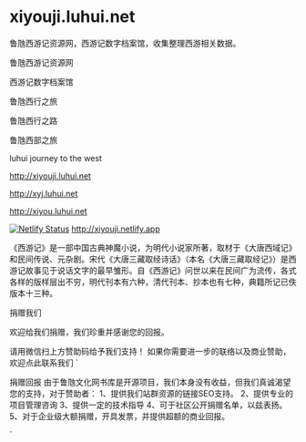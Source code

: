 # xiyouji.luhui.net
鲁虺西游记资源网，西游记数字档案馆，收集整理西游相关数据。


鲁虺西游记资源网

西游记数字档案馆

鲁虺西行之旅

鲁虺西行之路

鲁虺西部之旅

luhui journey to the west




http://xiyouji.luhui.net



http://xyj.luhui.net



http://xiyou.luhui.net

[![Netlify Status](https://api.netlify.com/api/v1/badges/15c276bd-7a29-4441-992e-730410a3ac6a/deploy-status)](https://app.netlify.com/sites/xiyouji/deploys)
http://xiyouji.netlify.app


《西游记》是一部中国古典神魔小说，为明代小说家所著，取材于《大唐西域记》和民间传说、元杂剧。宋代《大唐三藏取经诗话》（本名《大唐三藏取经记》）是西游记故事见于说话文字的最早雏形。自《西游记》问世以来在民间广为流传，各式各样的版样层出不穷，明代刊本有六种，清代刊本、抄本也有七种，典籍所记已佚版本十三种。




 捐赠我们
 

欢迎给我们捐赠，我们珍重并感谢您的回报。




请用微信扫上方赞助码给予我们支持！
如果你需要进一步的联络以及商业赞助，欢迎点此联系我们
`


捐赠回报
由于鲁虺文化网书库是开源项目，我们本身没有收益，但我们真诚渴望您的支持，对于赞助者：
1、提供我们站群资源的链接SEO支持。
2、提供专业的项目管理咨询
3、提供一定的技术指导
4、可于社区公开捐赠名单，以兹表扬。
5、对于企业级大额捐赠，开具发票，并提供超额的商业回报。


`
